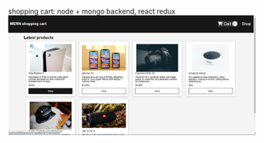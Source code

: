 shopping cart:
node + mongo backend, react redux
![demo image](mern-shopping-cart\frontend\public\mern_cart.png)